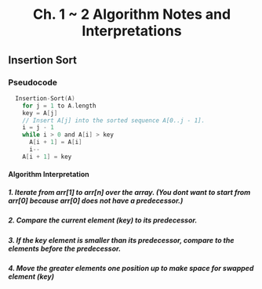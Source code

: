 # <h1 align='center'> Ch. 1 ~ 2 Algorithm Notes and Interpretations

## Insertion Sort 
### Pseudocode
```C
  Insertion-Sort(A)
    for j = 1 to A.length
    key = A[j]
    // Insert A[j] into the sorted sequence A[0..j - 1].
    i = j - 1
    while i > 0 and A[i] > key
      A[i + 1] = A[i]
      i--
    A[i + 1] = key

```
#### Algorithm Interpretation 
##### 1. Iterate from arr[1] to arr[n] over the array. (You dont want to start from arr[0] because arr[0] does not have a predecessor.)
##### 2. Compare the current element (key) to its predecessor.
##### 3. If the key element is smaller than its predecessor, compare to the elements before the predecessor. 
##### 4. Move the greater elements one position up to make space for swapped element (key)
